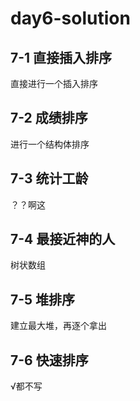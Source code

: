 # day6-solution

## **7-1 直接插入排序**

直接进行一个插入排序

## **7-2 成绩排序**

进行一个结构体排序

## **7-3 统计工龄**

？？啊这

## **7-4 最接近神的人**

树状数组

## **7-5 堆排序**

建立最大堆，再逐个拿出

## **7-6 快速排序**

√都不写